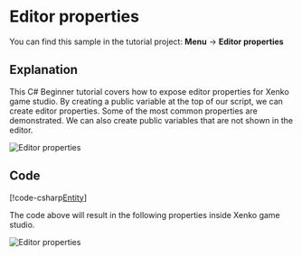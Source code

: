 # Editor properties
You can find this sample in the tutorial project: **Menu** -> **Editor properties** 

## Explanation
This C# Beginner tutorial covers how to expose editor properties for Xenko game studio. By creating a public variable at the top of our script, we can create editor properties. Some of the most common properties are demonstrated. We can also create public variables that are not shown in the editor.

![Editor properties](media/editor-properties2.png)

## Code
[!code-csharp[Entity](..\..\..\..\xenko\samples\Tutorials\CSharpBeginner\CSharpBeginner\CSharpBeginner.Game\Code\PropertiesDEmo.cs)]

The code above will result in the following properties inside Xenko game studio.

![Editor properties](media/editor-properties.png)